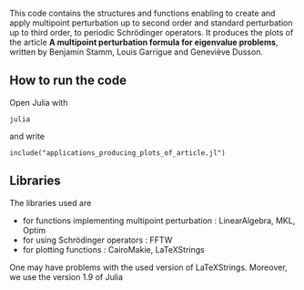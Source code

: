 This code contains the structures and functions enabling to create and apply multipoint perturbation up to second order and standard perturbation up to third order, to periodic Schrödinger operators. It produces the plots of the article **A multipoint perturbation formula for eigenvalue problems**, written by Benjamin Stamm, Louis Garrigue and Geneviève Dusson.

## How to run the code
Open Julia with
```
julia
```
and write
```
include("applications_producing_plots_of_article.jl")
```

## Libraries
The libraries used are
- for functions implementing multipoint perturbation : LinearAlgebra, MKL, Optim
- for using Schrödinger operators : FFTW
- for plotting functions : CairoMakie, LaTeXStrings

One may have problems with the used version of LaTeXStrings. Moreover, we use the version 1.9 of Julia
